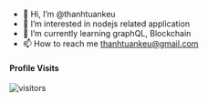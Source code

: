 - 👋 Hi, I’m @thanhtuankeu
- 👀 I’m interested in nodejs related application
- 🌱 I’m currently learning graphQL, Blockchain 
- 📫 How to reach me thanhtuankeu@gmail.com

#### Profile Visits 

![visitors](https://visitor-badge.glitch.me/badge?page_id=thanhtuankeu.thanhtuankeu)

<!---
thanhtuankeu/thanhtuankeu is a ✨ special ✨ repository because its `README.md` (this file) appears on your GitHub profile.
You can click the Preview link to take a look at your changes.
--->
